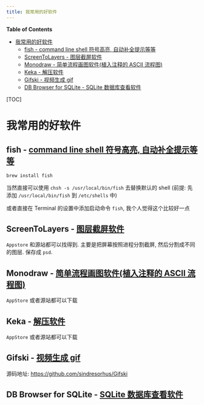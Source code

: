 ```yaml
---
title: 我常用的好软件
---
```


<!-- START doctoc generated TOC please keep comment here to allow auto update -->
<!-- DON'T EDIT THIS SECTION, INSTEAD RE-RUN doctoc TO UPDATE -->
**Table of Contents**

- [我常用的好软件](#%E6%88%91%E5%B8%B8%E7%94%A8%E7%9A%84%E5%A5%BD%E8%BD%AF%E4%BB%B6)
  - [fish - command line shell 符号高亮, 自动补全提示等等](#fish---command-line-shell-%E7%AC%A6%E5%8F%B7%E9%AB%98%E4%BA%AE-%E8%87%AA%E5%8A%A8%E8%A1%A5%E5%85%A8%E6%8F%90%E7%A4%BA%E7%AD%89%E7%AD%89)
  - [ScreenToLayers - 图层截屏软件](#screentolayers---%E5%9B%BE%E5%B1%82%E6%88%AA%E5%B1%8F%E8%BD%AF%E4%BB%B6)
  - [Monodraw - 简单流程画图软件(植入注释的 ASCII 流程图)](#monodraw---%E7%AE%80%E5%8D%95%E6%B5%81%E7%A8%8B%E7%94%BB%E5%9B%BE%E8%BD%AF%E4%BB%B6%E6%A4%8D%E5%85%A5%E6%B3%A8%E9%87%8A%E7%9A%84-ascii-%E6%B5%81%E7%A8%8B%E5%9B%BE)
  - [Keka - 解压软件](#keka---%E8%A7%A3%E5%8E%8B%E8%BD%AF%E4%BB%B6)
  - [Gifski - 视频生成 gif](#gifski---%E8%A7%86%E9%A2%91%E7%94%9F%E6%88%90-gif)
  - [DB Browser for SQLite - SQLite 数据库查看软件](#db-browser-for-sqlite---sqlite-%E6%95%B0%E6%8D%AE%E5%BA%93%E6%9F%A5%E7%9C%8B%E8%BD%AF%E4%BB%B6)

<!-- END doctoc generated TOC please keep comment here to allow auto update -->



[TOC]

# 我常用的好软件

## fish - [command line shell 符号高亮, 自动补全提示等等](https://fishshell.com/)

`brew install fish`

当然直接可以使用 `chsh -s /usr/local/bin/fish` 去替换默认的 shell (前提: 先添加 `/usr/local/bin/fish` 到 `/etc/shells` 中)

或者直接在 Terminal 的设置中添加启动命令 `fish`, 我个人觉得这个比较好一点

## ScreenToLayers - [图层截屏软件](https://github.com/duyquoc/ScreenToLayers)

`Appstore` 和源站都可以找得到. 主要是把屏幕按照进程分割截屏, 然后分割成不同的图层. 保存成 `psd`.

## Monodraw - [简单流程画图软件(植入注释的 ASCII 流程图)](https://monodraw.helftone.com)

`AppStore` 或者源站都可以下载

## Keka - [解压软件](keka.io)

`AppStore` 或者源站都可以下载

## Gifski - [视频生成 gif](https://sindresorhus.com/gifski)

源码地址: https://github.com/sindresorhus/Gifski

## DB Browser for SQLite - [SQLite 数据库查看软件](https://sqlitebrowser.org)

